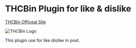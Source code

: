 # THCBin Plugin for like & dislike
[THCBin Officeal Site](https://thcb.org/)

![THCBin Logo](https://thcb.in/wp-content/uploads/2019/04/THCB.in-272x90.png)

 This plugin use for like dislike in post.
